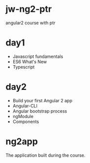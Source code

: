 # jw-ng2-ptr
angular2 course with ptr

# day1
* Javascript fundamentals
* ES6 What's New
* Typescript

# day2
* Build your first Angular 2 app
* Angular-CLI
* Angular bootstrap process
* ngModule
* Components

# ng2app
The application built during the course.
